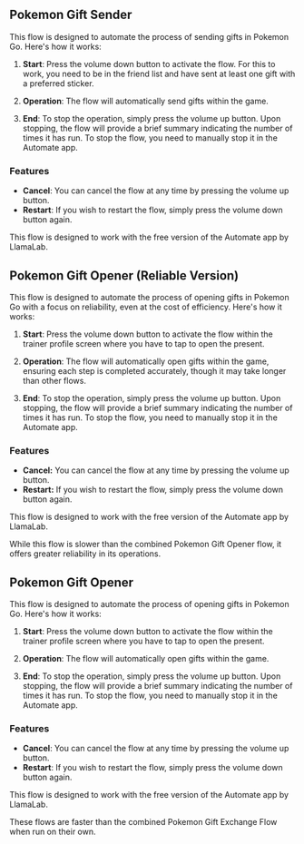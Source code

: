 ## Pokemon Gift Sender

This flow is designed to automate the process of sending gifts in Pokemon Go. Here's how it works:

1. **Start**: Press the volume down button to activate the flow. For this to work, you need to be in the friend list and have sent at least one gift with a preferred sticker.

2. **Operation**: The flow will automatically send gifts within the game.

3. **End**: To stop the operation, simply press the volume up button. Upon stopping, the flow will provide a brief summary indicating the number of times it has run. To stop the flow, you need to manually stop it in the Automate app.

### Features

- **Cancel**: You can cancel the flow at any time by pressing the volume up button.
- **Restart**: If you wish to restart the flow, simply press the volume down button again.

This flow is designed to work with the free version of the Automate app by LlamaLab.

## Pokemon Gift Opener (Reliable Version)

This flow is designed to automate the process of opening gifts in Pokemon Go with a focus on reliability, even at the cost of efficiency. Here's how it works:

1. **Start**: Press the volume down button to activate the flow within the trainer profile screen where you have to tap to open the present.
   
3. **Operation**: The flow will automatically open gifts within the game, ensuring each step is completed accurately, though it may take longer than other flows.

3. **End**: To stop the operation, simply press the volume up button. Upon stopping, the flow will provide a brief summary indicating the number of times it has run. To stop the flow, you need to manually stop it in the Automate app.

### Features
- **Cancel:** You can cancel the flow at any time by pressing the volume up button.
- **Restart:** If you wish to restart the flow, simply press the volume down button again.

This flow is designed to work with the free version of the Automate app by LlamaLab.

While this flow is slower than the combined Pokemon Gift Opener flow, it offers greater reliability in its operations.


## Pokemon Gift Opener

This flow is designed to automate the process of opening gifts in Pokemon Go. Here's how it works:

1. **Start**: Press the volume down button to activate the flow within the trainer profile screen where you have to tap to open the present.

2. **Operation**: The flow will automatically open gifts within the game.
 
3. **End**: To stop the operation, simply press the volume up button. Upon stopping, the flow will provide a brief summary indicating the number of times it has run. To stop the flow, you need to manually stop it in the Automate app.

### Features

- **Cancel**: You can cancel the flow at any time by pressing the volume up button.
- **Restart**: If you wish to restart the flow, simply press the volume down button again.

This flow is designed to work with the free version of the Automate app by LlamaLab.

These flows are faster than the combined Pokemon Gift Exchange Flow when run on their own.
